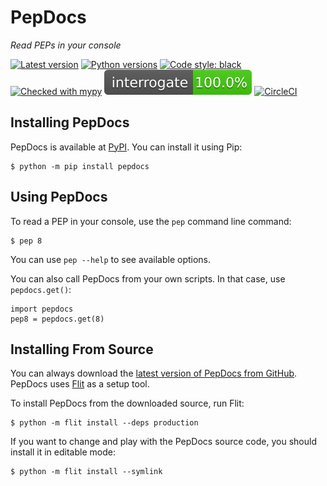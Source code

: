 # PepDocs

_Read PEPs in your console_

[![Latest version](https://img.shields.io/pypi/v/pepdocs.svg)](https://pypi.org/project/pepdocs/)
[![Python versions](https://img.shields.io/pypi/pyversions/pepdocs.svg)](https://pypi.org/project/pepdocs/)
[![Code style: black](https://img.shields.io/badge/code%20style-black-000000.svg)](https://github.com/psf/black)
[![Checked with mypy](http://www.mypy-lang.org/static/mypy_badge.svg)](http://mypy-lang.org/)
[![Interrogate DocStrings](https://github.com/gahjelle/pepdocs/blob/master/interrogate_badge.svg)](https://interrogate.readthedocs.io/)
[![CircleCI](https://circleci.com/gh/gahjelle/pepdocs.svg?style=shield)](https://circleci.com/gh/gahjelle/pepdocs)


## Installing PepDocs

PepDocs is available at [PyPI](https://pypi.org/project/pepdocs/). You can install it using Pip:

    $ python -m pip install pepdocs


## Using PepDocs

To read a PEP in your console, use the `pep` command line command:

    $ pep 8

You can use `pep --help` to see available options.

You can also call PepDocs from your own scripts. In that case, use `pepdocs.get()`:

    import pepdocs
    pep8 = pepdocs.get(8)


## Installing From Source

You can always download the [latest version of PepDocs from GitHub](https://github.com/gahjelle/pepdocs). PepDocs uses [Flit](https://flit.readthedocs.io/) as a setup tool.

To install PepDocs from the downloaded source, run Flit:

    $ python -m flit install --deps production

If you want to change and play with the PepDocs source code, you should install it in editable mode:

    $ python -m flit install --symlink
